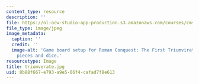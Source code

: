 ```yaml
---
content_type: resource
description: ''
file: https://ol-ocw-studio-app-production.s3.amazonaws.com/courses/cms-608-game-design-spring-2014/8b88f667e793a9e506f4cafad7f8e613_triumverate.jpg
file_type: image/jpeg
image_metadata:
  caption: ''
  credit: ''
  image-alt: 'Game board setup for Roman Conquest: The First Triumvirate, showing
    pieces and dice.'
resourcetype: Image
title: triumverate.jpg
uid: 8b88f667-e793-a9e5-06f4-cafad7f8e613
---
```

